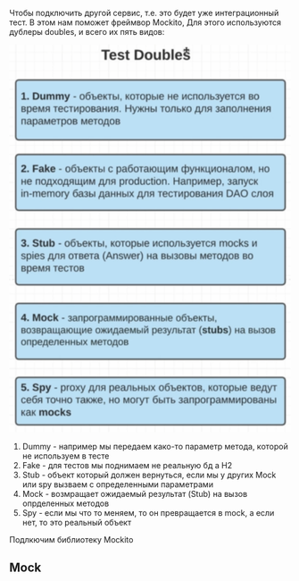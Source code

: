 Чтобы подключить другой сервис, т.е. это будет уже интеграционный тест.
В этом нам поможет фреймвор Mockito,
Для этого используются дублеры doubles, и всего их пять видов:

![doubles](src/main/resources/doubles.png)

1. Dummy - например мы передаем како-то параметр метода, которой не используем в тесте
2. Fake - для тестов мы поднимаем не реальную бд а H2
3. Stub - объект который должен вернуться, если мы у других Mock или spy вызваем с определенными 
   параметрами
4. Mock - возмращает ожидаемый результат (Stub) на вызов опрделенных методов
5. Spy - если мы что то меняем, то он превращается в mock, а если нет, то это реальный объект

Подлкючим библиотеку Mockito

## Mock
